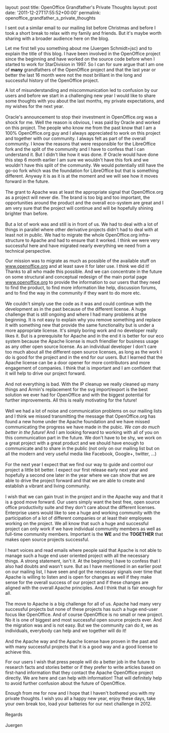 layout: post
title: OpenOffice Grandfather's Private Thoughts
layout: post
date: '2011-12-27T17:55:52+00:00'
permalink: openoffice_grandfather_s_private_thoughts

<style type="text/css">
	<!--
		@page { margin: 0.79in }
		P { margin-bottom: 0.08in }
		A:link { so-language: zxx }
	-->
	</style> 
  <p style="margin-bottom: 0in;">I sent out a similar email to our mailing list before
Christmas and before I took a short break to relax with my family and
friends. But it's maybe worth sharing with a broader audience
here on the blog.</p> 
  <p style="margin-bottom: 0in;">Let me first tell you something about
me (Juergen Schmidt=jsc) and to explain the title of this blog. I have been involved in the
OpenOffice project since the beginning and have worked on the source
code before when I started to work for StarDivision in 1997. So I can
for sure argue that I am one of <b>many</b> grandfathers of the
OpenOffice project and that the last year or better the last 16 month were
not the most brilliant in the long and successful history of the
OpenOffice project.  
</p> 
  <p style="margin-bottom: 0in;">A lot of misunderstanding and
miscommunication led to confusion by our users and before we start
in a challenging new year I would like to share some thoughts with
you about the last months, my private expectations, and my wishes for
the next year. <br /><br />Oracle's announcement to stop their investment
in OpenOffice.org was a shock for me. Well the reason is obvious, I
was paid by Oracle and worked on this project. The people who know me
from the past know that I am a 100% OpenOffice.org guy and I always
appreciated to work on this project and together with our community.
I always felt as part of the overall community. I know the reasons
that were responsible for the LibreOffice fork and the split of the
community and I have to confess that I can understand it. But I
didn't like how it was done. If Oracle would have done this step 6
month earlier I am sure we wouldn't have this fork and we wouldn't
have this split of the community. We would potentially still have the
go-oo fork which was the foundation for LibreOffice but that is
something different. Anyway it is as it is at the moment and we will see
how it moves forward in the future. <br /><br />The grant to Apache was
at least the appropriate signal that OpenOffice.org as a project will
never die. The brand is too big and too important, the opportunities
around the product and the overall eco-system are great and I am very
sure that the project will continue and will be hopefully shining
brighter than before. <br /><br />But a lot of work was and still is in
front of us. We had to deal with a lot of things in parallel where
other derivative projects didn't had to deal with at least not in public. We had to migrate the whole OpenOffice.org infra-structure to
Apache and had to ensure that it worked. I think we were very
successful here and have migrated nearly everything we need from a
technical perspective.</p> 
  <p style="margin-bottom: 0in;">Our mission was to migrate as much as
possible of the available stuff on <a href="http://www.openoffice.org/">www.openoffice.org</a>
and at least save it for later use. I think we did it! Thanks to all
who made this possible. And we can concentrate in the future on some
structural and conceptual redesign of the main portal page
<a href="http://www.openoffice.org/">www.openoffice.org</a> to
provide the information to our users that they need to find the
product, to find more information like help, discussion forums, and to
find the way in the community if they want to do more etc. <br /><br />We
couldn't simply use the code as it was and could continue with the
development as in the past because of the different license. A huge
challenge that is still ongoing and where I had many problems at
the beginning. It is not easy to explain why you remove something and
replace it with something new that provide the same functionality but
is under a more appropriate license. It's simply boring work and no
developer really likes it. But is a prerequisite for Apache and in the
end it is better for our eco system because the Apache license is
much friendlier for business usage as any other open source license.
As an individual developer I don't care too much about all the
different open source licenses, as long as the work I do is good for
the project and in the end for our users. But I learned that the
Apache license can be a door opener for more contributors and more
engagement of companies. I think that is important and I am confident
that it will help to drive our project forward. <br /><br />And not
everything is bad. With the IP cleanup we really cleaned up many
things and Armin's replacement for the svg import/export is the best
solution we ever had for OpenOffice and with the biggest potential
for further improvements. All this is really motivating for the
future! <br /><br />Well we had a lot of noise and communication problems
on our mailing lists and I think we missed transmitting the message
that OpenOffice.org has found a new home under the Apache foundation
and we have missed communicating the progress we have made in the
pubic. <i>We can do much better in the future!</i> And I am looking forward
to working with all of you on this communication part in the future. We
don't have to be shy, we work on a great project with a great product
and we should have enough to communicate and to share in the public
(not only on our mailing list but on all the modern and very useful
media like Facebook, Google+, twitter, ...) <br /><br />For the next
year I expect that we find our way to guide and control our project a
little bit better. I expect our first release early next year and
hopefully a second one later in the year where we can show that we are
able to drive the project forward and that we are able to create and
establish a vibrant and living community. <br /><br />I wish that we can
gain trust in the project and in the Apache way and that it is a good
move forward. Our users simply want the best free, open source office
productivity suite and they don't care about the different licenses.
Enterprise users would like to see a huge and working community with
the participation of a lot of different companies or at least their
employees working on the project. We all know that such a huge and
successful project can only work if we have individual community
members as well as full-time community members. Important is the <b>WE</b>
and the <b>TOGETHER</b> that makes open source projects successful.
<br /><br />I heart voices and read emails where people said that Apache
is not able to manage such a huge end user oriented project with all
the necessary things. A strong statement, isn't it. At the beginning I have to confess that I also had doubts and wasn't sure. But as I
have mentioned in an earlier post on our mailing list, I have seen and got
the necessary signals over time that Apache is willing to listen and
is open for changes as well if they make sense for the overall
success of our project and if these changes are aligned with the
overall Apache principles. And I think that is fair enough for all.
<br /><br />The move to Apache is a big challenge for all of us. Apache
had many very successful projects but none of these projects has
such a huge end-user focus like OpenOffice. And of course OpenOffice
is no small or new project. No it is one of biggest and most
successful open source projects ever. And the migration was and is
not easy. But we the community can do it, we as individuals,
everybody can help and we together will do it! <br /><br />And the Apache
way and the Apache license have proven in the past and with many
successful projects that it is a good way and a good license to
achieve this. 
</p> 
  <p style="margin-bottom: 0in;">For our users I wish that press people
will do a better job in the future to research facts and stories
better or if they prefer to write articles based on first-hand
information that they contact the Apache OpenOffice project
directly. We are here and can help with information! That will
definitely help to avoid further confusion about the future of
OpenOffice.</p> 
  <p style="margin-bottom: 0in;">Enough from me for now and I hope that I haven't bothered you with my private thoughts. I wish you all a
happy new year, enjoy these days, take your own break too, load your
batteries for our next challenge in 2012. <br /><br />Regards <br /><br />Juergen
</p>
